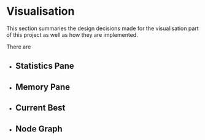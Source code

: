 # Visualisation

This section summaries the design decisions made for the visualisation part of
this project as well as how they are implemented.

There are 
- ## Statistics Pane

- ## Memory Pane

- ## Current Best 

- ## Node Graph 